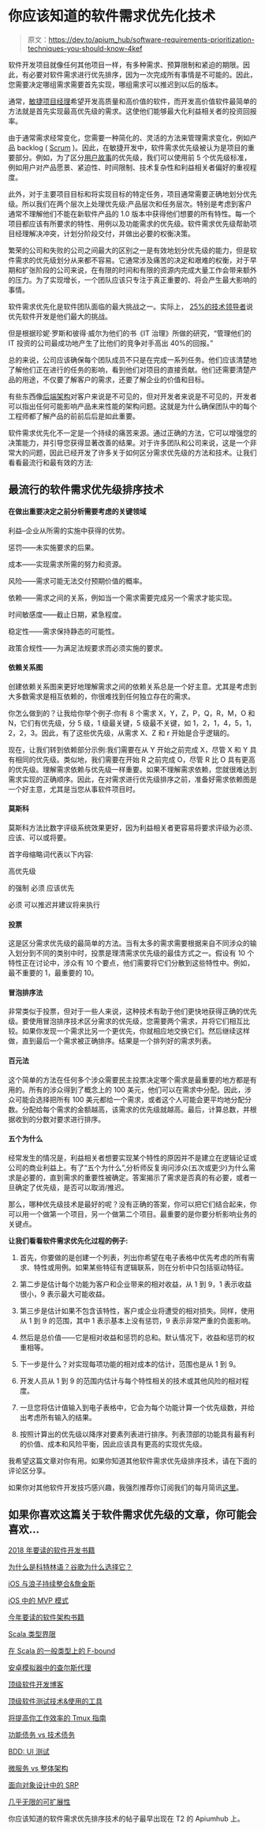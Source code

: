 # 你应该知道的软件需求优先化技术

> 原文：<https://dev.to/apium_hub/software-requirements-prioritization-techniques-you-should-know-4kef>

软件开发项目就像任何其他项目一样，有多种需求、预算限制和紧迫的期限。因此，有必要对软件需求进行优先排序，因为一次完成所有事情是不可能的。因此，您需要决定哪组需求需要首先实现，哪组需求可以推迟到以后的版本。

通常，[敏捷项目经理](https://apiumhub.com/tech-blog-barcelona/benefits-of-agile-project-management/)希望开发高质量和高价值的软件，而开发高价值软件最简单的方法就是首先实现最高优先级的需求。这使他们能够最大化利益相关者的投资回报率。

由于通常需求经常变化，您需要一种简化的、灵活的方法来管理需求变化，例如产品 backlog ( [Scrum](https://apiumhub.com/tech-blog-barcelona/scrum-sprint-explanation/) )。因此，在敏捷开发中，软件需求优先级被认为是项目的重要部分。例如，为了区分[用户故事](https://apiumhub.com/tech-blog-barcelona/user-stories-affect-team-product/)的优先级，我们可以使用前 5 个优先级标准，例如用户对产品愿景、紧迫性、时间限制、技术复杂性和利益相关者偏好的重视程度。

此外，对于主要项目目标和将实现目标的特定任务，项目通常需要正确地划分优先级。所以我们在两个层次上处理优先级:产品层次和任务层次。特别是考虑到客户通常不理解他们不能在新软件产品的 1.0 版本中获得他们想要的所有特性。每一个项目都应该有所要求的特性、用例以及功能需求的优先级。软件需求优先级帮助项目经理解决冲突，计划分阶段交付，并做出必要的权衡决策。

繁荣的公司和失败的公司之间最大的区别之一是有效地划分优先级的能力，但是软件需求的优先级划分从来都不容易。它通常涉及痛苦的决定和艰难的权衡，对于早期和扩张阶段的公司来说，在有限的时间和有限的资源内完成大量工作会带来额外的压力。为了实现增长，一个团队应该只专注于真正重要的、将会产生最大影响的事情。

软件需求优先化是软件团队面临的最大挑战之一。实际上， [25%的技术领导者](https://codingsans.com/blog/prioritize-software-development-requirements)说优先软件开发是他们最大的挑战。

但是根据珍妮·罗斯和彼得·威尔为他们的书《IT 治理》所做的研究，“管理他们的 IT 投资的公司最成功地产生了比他们的竞争对手高出 40%的回报。”

总的来说，公司应该确保每个团队成员不只是在完成一系列任务。他们应该清楚地了解他们正在进行的任务的影响，看到他们对项目的直接贡献。他们还需要清楚产品的用途，不仅要了解客户的需求，还要了解企业的价值和目标。

有些东西像[后端架构](https://apiumhub.com/web-development-barcelona/)对客户来说是不可见的，但对开发者来说是不可见的，开发者可以指出任何可能影响产品未来性能的架构问题。这就是为什么确保团队中的每个工程师都了解产品的前前后后是如此重要。

软件需求优先化不一定是一个持续的痛苦来源。通过正确的方法，它可以增强您的决策能力，并引导您获得显著改善的结果。对于许多团队和公司来说，这是一个非常大的问题，因此已经开发了许多关于如何区分需求优先级的方法和技术。让我们看看最流行和最有效的方法:

## 最流行的软件需求优先级排序技术

#### **在做出重要决定之前分析需要考虑的关键领域**

利益–企业从所需的实施中获得的优势。

惩罚——未实施要求的后果。

成本——实现需求所需的努力和资源。

风险——需求可能无法交付预期价值的概率。

依赖——需求之间的关系，例如当一个需求需要完成另一个需求才能实现。

时间敏感度——截止日期，紧急程度。

稳定性——需求保持静态的可能性。

政策合规性——为满足法规要求而必须实施的要求。

#### 依赖关系图

创建依赖关系图来更好地理解需求之间的依赖关系总是一个好主意。尤其是考虑到大多数需求是相互依赖的，你很难找到任何独立存在的需求。

你怎么做到的？让我给你举个例子:你有 8 个需求 X，Y，Z，P，Q，R，M，O 和 N，它们有优先级，分 5 级，1 级最关键，5 级最不关键，如 1，2，1，4，5，1，2，2，3。因此，有了这些优先级，从需求 X、Z 和 r 开始是合乎逻辑的。

现在，让我们转到依赖部分示例:我们需要在从 Y 开始之前完成 X，尽管 X 和 Y 具有相同的优先级。类似地，我们需要在开始 R 之前完成 O，尽管 R 比 O 具有更高的优先级。理解需求依赖与优先级一样重要。如果不理解需求依赖，您就很难达到需求实现的正确顺序。因此，在对需求进行优先级排序之前，准备好需求依赖图是一个好主意，尤其是当您从事软件项目时。

#### **莫斯科**

莫斯科方法比数字评级系统效果更好，因为利益相关者更容易将要求评级为必须、应该、可以或将要。

首字母缩略词代表以下内容:

高优先级

的强制
必须
应该优先

必须
可以推迟并建议将来执行

#### **投票**

这是区分需求优先级的最简单的方法。当有太多的需求需要根据来自不同涉众的输入划分到不同的类别中时，投票是理清需求优先级的最佳方式之一。假设有 10 个特性正在讨论中，涉众有 10 个要点，他们需要将它们分散到这些特性中。例如，最不重要的 1，最重要的 10。

#### **冒泡排序法**

非常类似于投票，但对于一些人来说，这种技术有助于他们更快地获得正确的优先级。要使用冒泡排序技术区分需求的优先级，您需要两个需求，并将它们相互比较。如果你发现一个需求比另一个更优先，你就相应地交换它们。然后继续这样做，直到最后一个需求被正确排序。结果是一个排列好的需求列表。

#### 百元法

这个简单的方法在任何多个涉众需要民主投票决定哪个需求是最重要的地方都是有用的。所有的涉众得到了概念上的 100 美元，他们可以在需求中分配。因此，涉众可能会选择把所有 100 美元都给一个需求，或者这个人可能会更平均地分配分数。分配给每个需求的金额越高，该需求的优先级就越高。最后，计算总数，并根据收到的分数对要求进行排序。

#### 五个为什么

经常发生的情况是，利益相关者想要实现某个特性的原因并不是建立在逻辑论证或公司的商业利益上。有了“五个为什么”,分析师反复询问涉众(五次或更少)为什么需求是必要的，直到需求的重要性被确定。答案揭示了需求是否真的有必要，或者一旦确定了优先级，是否可以取消/推迟。

那么，哪种优先级技术是最好的呢？没有正确的答案，你可以把它们结合起来，你可以用一个做第一个项目，另一个做第二个项目。最重要的是你要分析影响业务的关键点。

**让我们看看软件需求优先化过程的例子:**

1.  首先，你要做的是创建一个列表，列出你希望在电子表格中优先考虑的所有需求、特性或用例。如果某些特征有逻辑联系，则在分析中只包括驱动特征。

2.  第二步是估计每个功能为客户和企业带来的相对收益，从 1 到 9，1 表示收益很小，9 表示最大可能收益。

3.  第三步是估计如果不包含该特性，客户或企业将遭受的相对损失。同样，使用从 1 到 9 的范围，其中 1 表示基本上没有惩罚，9 表示非常严重的负面影响。

4.  然后是总价值——它是相对收益和惩罚的总和。默认情况下，收益和惩罚的权重相等。

5.  下一步是什么？对实现每项功能的相对成本的估计，范围也是从 1 到 9。

6.  开发人员从 1 到 9 的范围内估计与每个特性相关的技术或其他风险的相对程度。

7.  一旦您将估计值输入到电子表格中，它会为每个功能计算一个优先级数，并给出考虑所有输入的结果。

8.  按照计算出的优先级以降序对要素列表进行排序。列表顶部的功能具有最有利的价值、成本和风险平衡，因此应该具有更高的实现优先级。

我希望这篇文章对你有用。如果你知道其他软件需求优先级排序技术，请在下面的评论区分享。

如果你对其他软件开发技巧感兴趣，我强烈推荐你订阅我们的每月简讯[这里](http://eepurl.com/cC96MY)。

## 如果你喜欢这篇关于软件需求优先级的文章，你可能会喜欢…

[2018 年要读的软件开发书籍](https://dev.to/apium_hub/20-essential-software-development-books-to-read)

[为什么是科特林语？谷歌为什么选择它？](https://dev.to/apium_hub/why-kotlin-language-android-why-did-google-choose-kotlin--639)

[iOS 与浪子持续整合&詹金斯](https://dev.to/apium_hub/ios-continuous-integration-with-fastlane--jenkins-19n)

[iOS 中的 MVP 模式](https://dev.to/apium_hub/mvp-pattern-in-ios-98f)

[今年要读的软件架构书籍](https://dev.to/apium_hub/top-19-software-architecture-books-blf)

[Scala 类型界限](https://dev.to/apium_hub/scala-generics-i--scala-type-bounds-38)

[在 Scala 的一般类型上的 F-bound](https://apiumhub.com/tech-blog-barcelona/f-bound-scala-generics/)

[安卓模拟器中的查尔斯代理](https://apiumhub.com/tech-blog-barcelona/charles-proxy-android-emulator/)

[顶级软件开发博客](https://apiumhub.com/tech-blog-barcelona/top-software-development-blogs-2017/)

[顶级软件测试技术&使用的工具](https://apiumhub.com/tech-blog-barcelona/top-software-testing-techniques/)

[将提高你工作效率的 Tmux 指南](https://apiumhub.com/tech-blog-barcelona/tmux-cheat-sheet-tips-tricks/)

[功能债务 vs 技术债务](https://apiumhub.com/tech-blog-barcelona/technical-debt/)

[BDD: UI 测试](https://apiumhub.com/tech-blog-barcelona/user-interface-testing/)

[微服务 vs 整体架构](https://apiumhub.com/tech-blog-barcelona/microservices-vs-monolithic-architecture/)

[面向对象设计中的 SRP](https://apiumhub.com/tech-blog-barcelona/single-responsibility-principle/)

[几乎无限的可扩展性](https://apiumhub.com/tech-blog-barcelona/almost-infinite-scalability/)

你应该知道的软件需求优先排序技术的帖子最早出现在 T2 的 Apiumhub 上。